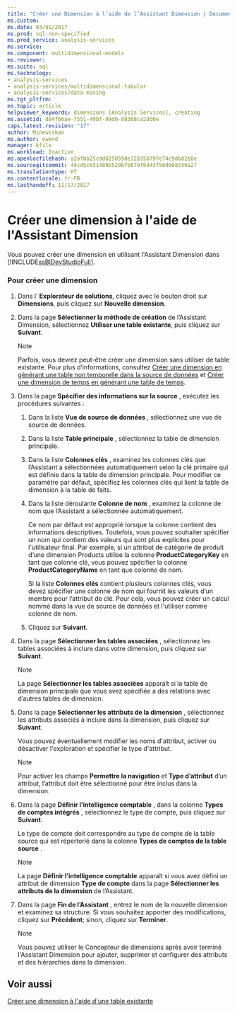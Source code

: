 ```yaml
---
title: "Créer une Dimension à l’aide de l’Assistant Dimension | Documents Microsoft"
ms.custom: 
ms.date: 03/01/2017
ms.prod: sql-non-specified
ms.prod_service: analysis-services
ms.service: 
ms.component: multidimensional-models
ms.reviewer: 
ms.suite: sql
ms.technology:
- analysis-services
- analysis-services/multidimensional-tabular
- analysis-services/data-mining
ms.tgt_pltfrm: 
ms.topic: article
helpviewer_keywords: dimensions [Analysis Services], creating
ms.assetid: d84f66ae-7551-49bf-99d0-88368ca2dd0e
caps.latest.revision: "17"
author: Minewiskan
ms.author: owend
manager: kfile
ms.workload: Inactive
ms.openlocfilehash: a2afbb25cdd6250598e128350797e74c9dbd2e8e
ms.sourcegitcommit: 44cd5c651488b5296fb679f6d43f50d068339a27
ms.translationtype: HT
ms.contentlocale: fr-FR
ms.lasthandoff: 11/17/2017
---
```

# <a name="create-a-dimension-using-the-dimension-wizard"></a>Créer une dimension à l'aide de l'Assistant Dimension
  Vous pouvez créer une dimension en utilisant l'Assistant Dimension dans [!INCLUDE[ssBIDevStudioFull](../../includes/ssbidevstudiofull-md.md)].  
  
### <a name="to-create-a-new-dimension"></a>Pour créer une dimension  
  
1.  Dans l’ **Explorateur de solutions**, cliquez avec le bouton droit sur **Dimensions**, puis cliquez sur **Nouvelle dimension**.  
  
2.  Dans la page **Sélectionner la méthode de création** de l’Assistant Dimension, sélectionnez **Utiliser une table existante**, puis cliquez sur **Suivant**.  
  
    > [!NOTE]  
    >  Parfois, vous devrez peut-être créer une dimension sans utiliser de table existante. Pour plus d’informations, consultez [Créer une dimension en générant une table non temporelle dans la source de données](../../analysis-services/multidimensional-models/create-a-dimension-by-generating-a-non-time-table-in-the-data-source.md) et [Créer une dimension de temps en générant une table de temps](../../analysis-services/multidimensional-models/create-a-time-dimension-by-generating-a-time-table.md).  
  
3.  Dans la page **Spécifier des informations sur la source** , exécutez les procédures suivantes :  
  
    1.  Dans la liste **Vue de source de données** , sélectionnez une vue de source de données.  
  
    2.  Dans la liste **Table principale** , sélectionnez la table de dimension principale.  
  
    3.  Dans la liste **Colonnes clés** , examinez les colonnes clés que l’Assistant a sélectionnées automatiquement selon la clé primaire qui est définie dans la table de dimension principale. Pour modifier ce paramètre par défaut, spécifiez les colonnes clés qui lient la table de dimension à la table de faits.  
  
    4.  Dans la liste déroulante **Colonne de nom** , examinez la colonne de nom que l’Assistant a sélectionnée automatiquement.  
  
         Ce nom par défaut est approprié lorsque la colonne contient des informations descriptives. Toutefois, vous pouvez souhaiter spécifier un nom qui contient des valeurs qui sont plus explicites pour l'utilisateur final. Par exemple, si un attribut de catégorie de produit d’une dimension Products utilise la colonne **ProductCategoryKey** en tant que colonne clé, vous pouvez spécifier la colonne **ProductCategoryName** en tant que colonne de nom.  
  
         Si la liste **Colonnes clés** contient plusieurs colonnes clés, vous devez spécifier une colonne de nom qui fournit les valeurs d’un membre pour l’attribut de clé. Pour cela, vous pouvez créer un calcul nommé dans la vue de source de données et l'utiliser comme colonne de nom.  
  
    5.  Cliquez sur **Suivant**.  
  
4.  Dans la page **Sélectionner les tables associées** , sélectionnez les tables associées à inclure dans votre dimension, puis cliquez sur **Suivant**.  
  
    > [!NOTE]  
    >  La page **Sélectionner les tables associées** apparaît si la table de dimension principale que vous avez spécifiée a des relations avec d’autres tables de dimension.  
  
5.  Dans la page **Sélectionner les attributs de la dimension** , sélectionnez les attributs associés à inclure dans la dimension, puis cliquez sur **Suivant**.  
  
     Vous pouvez éventuellement modifier les noms d'attribut, activer ou désactiver l'exploration et spécifier le type d'attribut.  
  
    > [!NOTE]  
    >  Pour activer les champs **Permettre la navigation** et **Type d’attribut** d’un attribut, l’attribut doit être sélectionné pour être inclus dans la dimension.  
  
6.  Dans la page **Définir l’intelligence comptable** , dans la colonne **Types de comptes intégrés** , sélectionnez le type de compte, puis cliquez sur **Suivant**.  
  
     Le type de compte doit correspondre au type de compte de la table source qui est répertorié dans la colonne **Types de comptes de la table source** .  
  
    > [!NOTE]  
    >  La page **Définir l’intelligence comptable** apparaît si vous avez défini un attribut de dimension **Type de compte** dans la page **Sélectionner les attributs de la dimension** de l’Assistant.  
  
7.  Dans la page **Fin de l’Assistant** , entrez le nom de la nouvelle dimension et examinez sa structure. Si vous souhaitez apporter des modifications, cliquez sur **Précédent**; sinon, cliquez sur **Terminer**.  
  
    > [!NOTE]  
    >  Vous pouvez utiliser le Concepteur de dimensions après avoir terminé l'Assistant Dimension pour ajouter, supprimer et configurer des attributs et des hiérarchies dans la dimension.  
  
## <a name="see-also"></a>Voir aussi  
 [Créer une dimension à l'aide d'une table existante](../../analysis-services/multidimensional-models/create-a-dimension-by-using-an-existing-table.md)  
  
  
